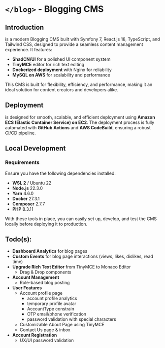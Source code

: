 # `</blog>` - Blogging CMS

## Introduction
</blog> is a modern Blogging CMS built with Symfony 7, React.js 18, TypeScript, and Tailwind CSS, designed to provide a seamless content management experience. It features:
- **ShadCN/UI** for a polished UI component system
- **TinyMCE** editor for rich text editing
- **Dockerized deployment** with Nginx for reliability
- **MySQL on AWS** for scalability and performance

This CMS is built for flexibility, efficiency, and performance, making it an ideal solution for content creators and developers alike.

## Deployment
</blog> is designed for smooth, scalable, and efficient deployment using **Amazon ECS (Elastic Container Service) on EC2**. The deployment process is fully automated with **GitHub Actions** and **AWS CodeBuild**, ensuring a robust CI/CD pipeline.

## Local Development
### Requirements
Ensure you have the following dependencies installed:

- **WSL 2** / Ubuntu 22
- **Node.js** 22.3.0
- **Yarn** 4.6.0
- **Docker** 27.3.1
- **Composer** 2.7.7
- **PHP** 8.3.11

With these tools in place, you can easily set up, develop, and test the CMS locally before deploying it to production.

## Todo(s):
- **Dashboard Analytics** for blog pages
- **Custom Events** for blog page interactions (views, likes, dislikes, read time)
- **Upgrade Rich Text Editor** from TinyMCE to Monaco Editor
  - Drag & Drop components
- **Account Management**
  - Role-based blog posting
- **User Features**
  - Account profile page
    - account profile analytics
    - temporary profile avatar
    - AccountType constrain
    - OTP email/phone verification
    - password validation with special characters
  - Customizable About Page using TinyMCE
  - Contact Us page & inbox
- **Account Registration**
  - UX/UI password validation
